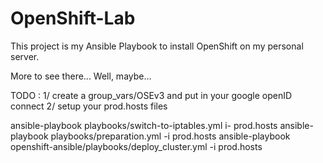 # OpenShift-Lab
This project is my Ansible Playbook to install OpenShift on my personal server.

More to see there... Well, maybe... 


TODO : 
1/ create a group_vars/OSEv3 and put in your google openID connect
2/ setup your prod.hosts files

ansible-playbook playbooks/switch-to-iptables.yml i- prod.hosts
ansible-playbook playbooks/preparation.yml -i prod.hosts
ansible-playbook openshift-ansible/playbooks/deploy_cluster.yml  -i prod.hosts
 
